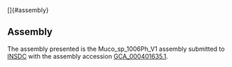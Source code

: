 []{#assembly}

Assembly
--------

The assembly presented is the Muco\_sp\_1006Ph\_V1 assembly submitted to
[INSDC](http://www.insdc.org) with the assembly accession
[GCA\_000401635.1](http://www.ebi.ac.uk/ena/data/view/GCA_000401635.1).
